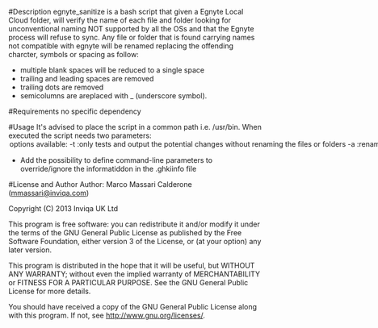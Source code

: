 #Description
egnyte_sanitize is a bash script that given a Egnyte Local Cloud folder, will verify the name of each file and folder looking for unconventional naming NOT supported by all the OSs and that the Egnyte process will refuse to sync. Any file or folder that is found carrying names not compatible with egnyte will be renamed replacing the offending charcter, symbols or spacing as follow:
- multiple blank spaces will be reduced to a single space
- trailing and leading spaces are removed
- trailing dots are removed
- semicolumns are areplaced with _ (underscore symbol).

#Requirements
no specific dependency

#Usage
It's advised to place the script in a common path i.e. /usr/bin.
When executed the script needs two parameters: <elc folder path> <option>
options available:
-t :only tests and output the potential changes without renaming the files or folders
-a :rename (sanitize) the files tha are found with 'wrong' naming 
#TODO
- Add the possibility to define command-line parameters to override/ignore the informatiddon in the .ghkiinfo file

#License and Author
Author: Marco Massari Calderone (mmassari@inviqa.com)

Copyright (C) 2013 Inviqa UK Ltd

This program is free software: you can redistribute it and/or modify it under the terms of the GNU General Public License as published by the Free Software Foundation, either version 3 of the License, or (at your option) any later version.

This program is distributed in the hope that it will be useful, but WITHOUT ANY WARRANTY; without even the implied warranty of MERCHANTABILITY or FITNESS FOR A PARTICULAR PURPOSE. See the GNU General Public License for more details.

You should have received a copy of the GNU General Public License along with this program. If not, see http://www.gnu.org/licenses/.

